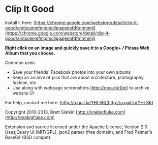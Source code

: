 Clip It Good
============

Install it here:
[https://chrome.google.com/webstore/detail/clip-it-good/aimbcenmfmipmcllpgajennfdfmmhmjj](https://chrome.google.com/webstore/detail/clip-it-good/aimbcenmfmipmcllpgajennfdfmmhmjj)

**Right click on an image and quickly save it to a Google+ / Picasa Web Album that you choose.**

Common uses:

*   Save your friends' Facebook photos into your own albums
*   Keep an archive of pics that are about architecture, photography, fashion, etc
*   Use along with webpage screenshots (http://goo.gl/r0nt) to archive website UI

For help, contact me here: [http://a.quil.la/YHLS6](http://a.quil.la/YHLS6)

Copyright 2010-2013, Brett Slatkin
[http://onebigfluke.com](http://onebigfluke.com)

Extension and source licensed under the Apache License, Version 2.0. UsesjQuery UI (MIT/GPL), json2 parser (free domain), and Fred Palmer's Base64 (BSD compat).
